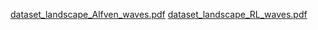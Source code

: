[dataset_landscape_Alfven_waves.pdf](https://github.com/user-attachments/files/16264767/dataset_landscape_Alfven_waves.pdf)
[dataset_landscape_RL_waves.pdf](https://github.com/user-attachments/files/16264770/dataset_landscape_RL_waves.pdf)
